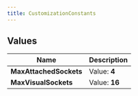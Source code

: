 ```yaml
---
title: CustomizationConstants
---
```


## Values

| Name | Description |
| ---- | ----------- |
| **MaxAttachedSockets** | Value: **4** |
| **MaxVisualSockets** | Value: **16** |

